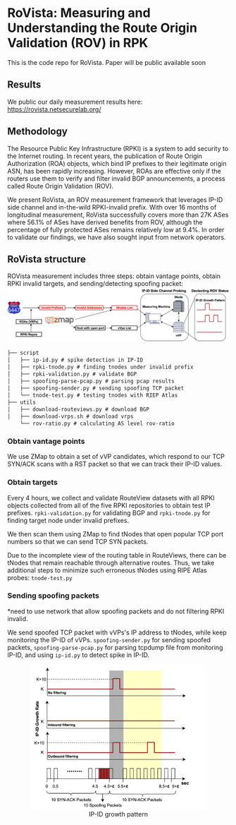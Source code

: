 # RoVista: Measuring and Understanding the Route Origin Validation (ROV) in RPK
This is the code repo for RoVista. Paper will be public available soon
## Results
We public our daily measurement results here: https://rovista.netsecurelab.org/
## Methodology
The Resource Public Key Infrastructure (RPKI) is a system to add security to the Internet routing. In recent years, the publication of Route Origin Authorization (ROA) objects, which bind IP prefixes to their legitimate origin ASN, has been rapidly increasing. However, ROAs are effective only if the routers use them to verify and filter invalid BGP announcements, a process called Route Origin Validation (ROV).

We present RoVista, an ROV measurement framework that leverages IP-ID side channel and in-the-wild RPKI-invalid prefix. With over 16 months of longitudinal measurement, RoVista successfully covers more than 27K ASes where 56.1% of ASes have derived benefits from ROV, although the percentage of fully protected ASes remains relatively low at 9.4%. In order to validate our findings, we have also sought input from network operators.


## RoVista structure
ROVista measurement includes three steps: obtain vantage points, obtain RPKI invalid targets, and sending/detecting spoofing packet:
![structure](figures/structure.png)
``` shell
├── script
│   ├── ip-id.py # spike detection in IP-ID
│   ├── rpki-tnode.py # finding tnodes under invalid prefix
│   ├── rpki-validation.py # validate BGP
│   ├── spoofing-parse-pcap.py # parsing pcap results
│   ├── spoofing-sender.py # sending spoofing TCP packet
│   └── tnode-test.py # testing tnodes with RIEP Atlas
├── utils
│   ├── download-routeviews.py # download BGP
│   ├── download-vrps.sh # download vrps
    └── rov-ratio.py # calculating AS level rov-ratio
```
### Obtain vantage points
We use ZMap to obtain a set of vVP candidates, which respond to our TCP SYN/ACK scans with a RST packet so that we can track their IP-ID values. 

### Obtain targets
Every 4 hours, we collect and validate RouteView datasets
with all RPKI objects collected from all of the five RPKI repositories to obtain test IP prefixes. `rpki-validation.py` for validating BGP and `rpki-tnode.py` for finding target node under invalid prefixes.

We then scan them using ZMap to find tNodes that open popular TCP port numbers so that we can send TCP SYN packets. 

Due to the incomplete view of the routing table in RouteViews, there can be tNodes that remain reachable through alternative routes. Thus, we take additional steps to minimize such erroneous tNodes using RIPE Atlas probes: `tnode-test.py`

### Sending spoofing packets
*need to use network that allow spoofing packets and do not filtering RPKI invalid.

We send spoofed TCP packet with vVPs's IP address to tNodes, while keep monitoring the IP-ID of vVPs. `spoofing-sender.py` for sending spoofed packets, `spoofing-parse-pcap.py` for parsing tcpdump file from monitoring IP-ID, and using `ip-id.py` to detect spike in IP-ID.
<div style="text-align:center">
    <img src="figures/spoofing-analysis.png" width="400" class="center">
    <figcaption>IP-ID growth pattern</figcaption>
</div>